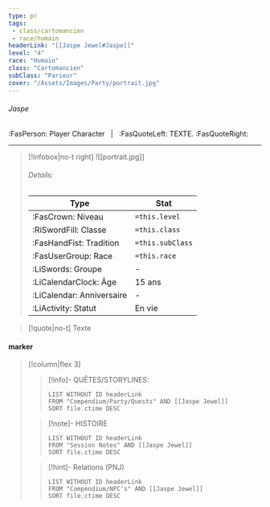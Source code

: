 ```yaml
---
type: pc
tags:
 - class/cartomancien
 - race/humain
headerLink: "[[Jaspe Jewel#Jaspe]]"
level: "4"
race: "Humain"
class: "Cartomancien"
subClass: "Parieur"
cover: "/Assets/Images/Party/portrait.jpg"
---
```


###### Jaspe
:FasPerson: Player Character &nbsp; | &nbsp; :FasQuoteLeft: TEXTE. :FasQuoteRight:
___
> [!infobox|no-t right]
> ![[portrait.jpg]]
> ###### Details:
> | Type | Stat |
> | ---- | ---- |
> | :FasCrown: Niveau   | `=this.level` |
> | :RiSwordFill: Classe |  `=this.class`|
> | :FasHandFist: Tradition |  `=this.subClass`|
> |  :FasUserGroup: Race |  `=this.race`|
> |  :LiSwords: Groupe |  - |
> |  :LiCalendarClock: Âge | 15 ans |
> |  :LiCalendar: Anniversaire | - |
> | :LiActivity: Statut | En vie |

> [!quote|no-t]
> Texte
 
#### marker
> [!column|flex 3]
>> [!info]- QUÊTES/STORYLINES:
>>```dataview
>>LIST WITHOUT ID headerLink
>>FROM "Compendium/Party/Quests" AND [[Jaspe Jewel]]
>>SORT file.ctime DESC
>
>>[!note]- HISTOIRE
>>```dataview
>>LIST WITHOUT ID headerLink
>>FROM "Session Notes" AND [[Jaspe Jewel]]
>>SORT file.ctime DESC
>
>>[!hint]- Relations (PNJ)
>>```dataview
>>LIST WITHOUT ID headerLink
>>FROM "Compendium/NPC's" AND [[Jaspe Jewel]]
>>SORT file.ctime DESC
>>
```image-layout-masonry-3

```